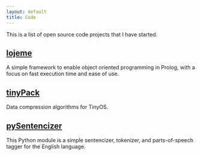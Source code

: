 ```yaml
---
layout: default
title: Code
---
```


This is a list of open source code projects that I have started.

[lojeme](http://matthew.tancreti.net/lojeme.html)
-------------------------------------------------

A simple framework to enable object oriented programming in Prolog, with a focus
on fast execution time and ease of use.

[tinyPack](http://matthew.tancreti.net/tinyPack.html) 
------------------------------------------------------

Data compression algorithms for TinyOS.

[pySentencizer](http://matthew.tancreti.net/pySentencizer.html) 
----------------------------------------------------------------

This Python module is a simple sentencizer, tokenizer, and parts-of-speech tagger for the English language.
